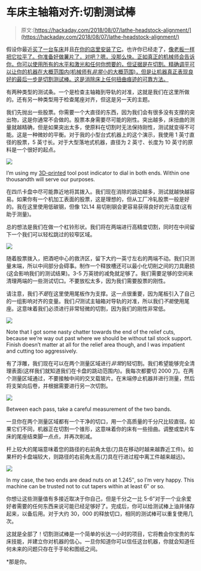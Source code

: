 # 车床主轴箱对齐:切割测试棒

> 原文:[https://hackaday.com/2018/08/07/lathe-headstock-alignment/](https://hackaday.com/2018/08/07/lathe-headstock-alignment/)

假设你最近[买了一台车床](http://hackaday.com/2018/04/24/lathe-features-you-should-choose-when-buying-your-first-machine/)并且[在你的店里安装了它](http://hackaday.com/2018/06/04/preparing-for-a-lathe/)。也许你已经走了，[像老板一样把它拉平了。你准备好做薯片了，对吧？嗯，没那么快。正如真正的机械师会告诉你，你可以使用所有的水平和激光和任何你想要的，但证据是在切割。精确调平可以让你的机器在大概范围内(机械师有*非常*小的大概范围)，但是让机器真正表现良好的最后一步是切割测试棒。这是消除床上任何扭曲痕迹的可靠方法。](http://hackaday.com/2018/07/10/the-machinists-mantra-level-thy-lathe/)

有两种类型的测试条。一个是检查主轴箱到导轨的对准，这就是我们在这里所做的。还有另一种类型用于检查尾座对齐，但这是另一天的主题。

我们先抛出一些股票。你需要一个大直径的东西，因为我们会有很多没有支撑的突出物，这是你通常不会做的。股票本身需要尽可能的刚性。突出越多，床扭曲的测量就越精确，但是如果突出太多，使原料在切割时无法保持刚性，测试就变得不可能。这是一种微妙的平衡。对于我的小型台式机器上的这个演示，我使用 1 英寸直径的股票，5 英寸长。对于大型落地式机器，直径为 2 英寸、长度为 10 英寸的原料是一个很好的起点。

![](../Images/f9e279298687694964bd4b7602ecef43.png)

I’m using my [3D-printed](https://www.thingiverse.com/thing:2830764) tool post indicator to dial in both ends. Within one thousandth will serve our purposes.

在四爪卡盘中尽可能靠近地将其拨入。我们现在消除的跳动越多，测试就越快越容易。如果你有一个机加工表面的股票，这是理想的，但从工厂冷轧股票一般是好的。我在这里使用低碳钢，但像 12L14 易切削钢会更容易获得良好的光洁度(这有助于测量)。

总的想法是我们在做一个杠铃形状。我们将在两端进行高精度切割，同时在中间留下一个我们可以轻松跳过的较窄区域。

![](../Images/5c3e722b0f972810f1e5b4f56856d9f4.png)

随着股票拨入，把酒吧中心的救济区，留下大约一英寸左右的两端不动。我们只测量末端，所以中间部分会碍事。制作一个释放槽还可以最小化切削之间的刀具磨损(这会影响我们的测试结果)。3-5 万英镑的减免就足够了。我们需要足够的空间来清理两端的一些测试切口。不要放松太多，因为我们需要股票的刚性。

请注意，我们*不是*在这里使用尾板作为支撑。这一点很重要，因为尾板引入了自己的一组影响对齐的变量。我们*只*测试主轴箱对导轨的对准，所以我们*不能*使用尾座。这意味着我们必须进行非常轻微的切割，因为我们的刚性非常低。

![](../Images/d7f6d565802c6522084b9a77e2fc0329.png)

Note that I got some nasty chatter towards the end of the relief cuts, because we’re way out past where we should be without tail stock support. Finish doesn’t matter at all for the relief area though, and I was impatient and cutting too aggressively.

有了浮雕，我们现在可以在两个测量区域进行*非常*的轻切割。我们希望能够完全清理表面(这样我们就知道我们在卡盘的跳动范围内)。我每次都要切 2000 刀。在两个测量区域通过，不要接触中间的交叉载玻片。在末端停止机器并进行测量，然后将支架向后卷，并根据需要进行另一次切割。

![](../Images/42e8c10e1c63acc863db172b19b550fb.png)

Between each pass, take a careful measurement of the two bands.

一旦你在两个测量区域都有一个干净的切口，用一个高质量的千分尺比较直径。如果它们不同，机器正在切割一个锥形，这意味着你的床有一些扭曲。调整或垫片车床的尾座结束脚一点点，并再次削减。

杆上较大的尾端意味着您的路径的右前角太低(刀具在移动时越来越靠近工件)。如果杆的卡盘端较大，则路径的右前角太高(刀具在行进过程中离工件越来越远)。

![](../Images/bb6bd9e3799de2f0c1d16bf4ac571f2c.png)

In my case, the two ends are dead nuts on at 1.245″, so I’m very happy. This machine can be trusted not to cut tapers within at least 6″ or so.

你想让这些测量值有多接近取决于你自己，但是千分之一比 5-6”对于一个业余爱好者需要的任何东西来说可能已经足够好了。完成后，你可以给测试棒上油并储存起来，以备后用。对于大约 30，000 的释放切口，相同的测试棒可以重复使用几次。

这就是全部了！切割测试棒是一个简单的长达一小时的项目，它将教会你宝贵的车床技能，并建立你对机器的信心。一旦你知道你可以信任这台机器，你就会知道任何未来的问题只存在于手轮和图纸之间。

*那是你。